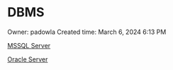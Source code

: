 # DBMS

Owner: padowla
Created time: March 6, 2024 6:13 PM

[MSSQL Server](DBMS%20059976ad52694c23a8c23183393d8fb7/MSSQL%20Server%2041b82c86c56d459ca101ce7e7a1286da.md)

[Oracle Server](DBMS%20059976ad52694c23a8c23183393d8fb7/Oracle%20Server%20d4309b4000cd4254b1160e0305b40516.md)
